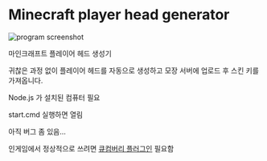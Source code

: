 # Minecraft player head generator

<img alt="program screenshot" src="https://raw.githubusercontent.com/wnynya/Minecraft-Player-Head-Generator/main/capture.png">

마인크래프트 플레이어 헤드 생성기

귀찮은 과정 없이 플레이어 헤드를 자동으로 생성하고 모장 서버에 업로드 후 스킨 키를 가져옵니다.

Node.js 가 설치된 컴퓨터 필요

start.cmd 실행하면 열림

아직 버그 좀 있음...

인게임에서 정상적으로 쓰려면 [큐컴버리 플러그인](https://github.com/jho5245/Cucumbery) 필요함
